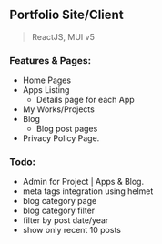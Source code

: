 
## Portfolio Site/Client

>ReactJS, MUI v5

### Features & Pages:
- Home Pages
- Apps Listing
    - Details page for each App
- My Works/Projects
- Blog
    - Blog post pages
- Privacy Policy Page.

### Todo:
- Admin for Project | Apps & Blog. 
- meta tags integration using helmet
- blog category page
- blog category filter
- filter by post date/year
- show only recent 10 posts